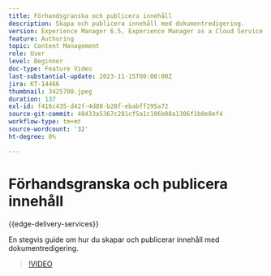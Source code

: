```yaml
---
title: Förhandsgranska och publicera innehåll
description: Skapa och publicera innehåll med dokumentredigering.
version: Experience Manager 6.5, Experience Manager as a Cloud Service
feature: Authoring
topic: Content Management
role: User
level: Beginner
doc-type: Feature Video
last-substantial-update: 2023-11-15T00:00:00Z
jira: KT-14466
thumbnail: 3425700.jpeg
duration: 137
exl-id: f416c435-d42f-4d88-b28f-ebabff295a72
source-git-commit: 48433a5367c281cf5a1c106b08a1306f1b0e8ef4
workflow-type: tm+mt
source-wordcount: '32'
ht-degree: 0%

---
```


# Förhandsgranska och publicera innehåll

{{edge-delivery-services}}

En stegvis guide om hur du skapar och publicerar innehåll med dokumentredigering.

>[!VIDEO](https://video.tv.adobe.com/v/3425700/?learn=on)
